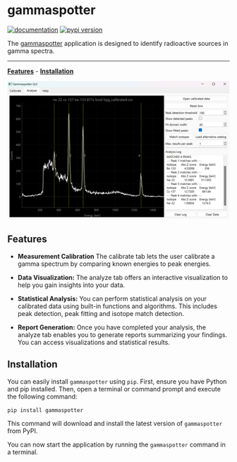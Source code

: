 # gammaspotter
[![documentation](https://img.shields.io/badge/docs-mkdocs%20material-blue.svg?style=flat)](https://tijnsc.github.io/gammaspotter/)
[![pypi version](https://img.shields.io/pypi/v/gammaspotter.svg)](https://pypi.org/project/gammaspotter/)

The [gammaspotter](https://github.com/tijnsc/gammaspotter/) application is designed to identify radioactive sources in gamma spectra.

---

**[Features](#features)** - **[Installation](#installation)**

![gammaspotter_window](https://raw.githubusercontent.com/tijnsc/gammaspotter/main/.github/images/gammaspotter_window.png)

## Features

- **Measurement Calibration** The calibrate tab lets the user calibrate a gamma spectrum by comparing known energies to peak energies.

- **Data Visualization:** The analyze tab offers an interactive visualization to help you gain insights into your data.

- **Statistical Analysis:** You can perform statistical analysis on your calibrated data using built-in functions and algorithms. This includes peak detection, peak fitting and isotope match detection.

- **Report Generation:** Once you have completed your analysis, the analyze tab enables you to generate reports summarizing your findings. You can access visualizations and statistical results.

## Installation

You can easily install `gammaspotter` using `pip`. First, ensure you have Python and pip installed. Then, open a terminal or command prompt and execute the following command:

```bash
pip install gammaspotter
```

This command will download and install the latest version of `gammaspotter` from PyPI.

You can now start the application by running the `gammaspotter` command in a terminal.